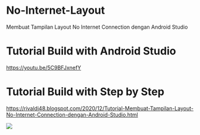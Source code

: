 # No-Internet-Layout
Membuat Tampilan Layout No Internet Connection dengan Android Studio

# Tutorial Build with Android Studio
https://youtu.be/5C9BFJxnefY

# Tutorial Build with Step by Step
https://rivaldi48.blogspot.com/2020/12/Tutorial-Membuat-Tampilan-Layout-No-Internet-Connection-dengan-Android-Studio.html

<img src="https://-G1PkoqIQpvs/X8d8gffFIzI/AAAAAAAAHpE/SnhEdmk0j6czyYyGHF5X1y-vU6IVd8_qgCLcBGAsYHQ/s2048/Membuat%2BTampilan%2BLayout%2BNo%2BInternet%2BConnection%2Bdengan%2BAndroid%2BStudio.png" data-canonical-src="https://-G1PkoqIQpvs/X8d8gffFIzI/AAAAAAAAHpE/SnhEdmk0j6czyYyGHF5X1y-vU6IVd8_qgCLcBGAsYHQ/s2048/Membuat%2BTampilan%2BLayout%2BNo%2BInternet%2BConnection%2Bdengan%2BAndroid%2BStudio.png" style="max-width:100%;">
